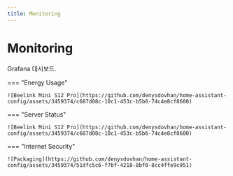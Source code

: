 ```yaml
---
title: Monitoring
---
```


# Monitoring

Grafana 대시보드.

=== "Energy Usage"

    ![Beelink Mini S12 Pro](https://github.com/denysdovhan/home-assistant-config/assets/3459374/c687d08c-10c1-453c-b5b6-74c4e8cf8600)

=== "Server Status"

    ![Beelink Mini S12 Pro](https://github.com/denysdovhan/home-assistant-config/assets/3459374/c687d08c-10c1-453c-b5b6-74c4e8cf8600)

=== "Internet Security"

    ![Packaging](https://github.com/denysdovhan/home-assistant-config/assets/3459374/51dfc5c6-f7bf-4218-8bf0-8cc4ffe9c951)
